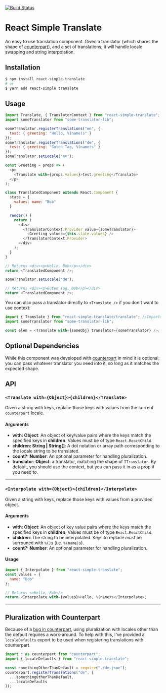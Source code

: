 [![Build Status](https://travis-ci.com/kwhitaker/react-simple-translate.svg?branch=master)](https://travis-ci.com/kwhitaker/react-simple-translate)

# React Simple Translate

An easy to use translation component. Given a translator (which shares the shape of [counterpart](https://github.com/martinandert/counterpart/)), and a set of translations, it will handle locale swapping and string interpolation.

## Installation
```bash
$ npm install react-simple-translate
# or
$ yarn add react-simple translate
```

## Usage

```javascript
import Translate, { TranslatorContext } from "react-simple-translate";
import someTranslator from "some-translator-lib";

someTranslator.registerTranslations("en", {
  test: { greeting: "Hello, %(name)s" }
});
someTranslator.registerTranslations("de", {
  test: { greeting: "Guten Tag, %(name)s" }
});
someTranslator.setLocale("en");

const Greeting = props => (
  <p>
    <Translate with={props.values}>test.greeting</Translate>
  </p>
);

class TranslatedComponent extends React.Component {
  state = {
    values: name: "Bob"
  }

  render() {
    return (
      <div>
        <TranslatorContext.Provider value={someTranslator}>
          <Greeting values={this.state.values} />
        </TranslatorContext.Provider>
      </div>
    );
  }
}

// Returns <div><p>Hello, Bob</p></div>
return <TranslatedComponent />;

someTranslator.setLocale("de");

// Returns <div><p>Guten Tag, Bob</p></div>
return <TranslatedComponent />;
```

You can also pass a translator directly to `<Translate />` if you don't want to use context:

```javascript
import { Translate } from "react-simple-translate/translate"; //Imports the component without the context wrapper
import someTranslator from "some-translator-lib";

const elem = <Translate with={someObj} translator={someTranslator} />;
```

## Optional Dependencies

While this component was developed with [counterpart](https://github.com/martinandert/counterpart/) in mind it is optional; you can pass whatever translator you need into it, so long as it matches the expected shape.

## API

### `<Translate with={Object}>{children}</Translate>`

Given a string with keys, replace those keys with values from the current `counterpart` locale.

#### Arguments

- **with: Object**: An object of key/value pairs where the keys match the specified keys in **children**. Values must be of type `React.ReactChild`.
- **children: String | String[]**: A dot notation or array path corresponding to the locale string to be translated.
- **count?: Number**: An optional parameter for handling pluralization.
- **translator: Object**: a translator, matching the shape of `ITranslator`. By default, you should use the context, but you can pass it in as a prop if you need to.

---

### `<Interpolate with={Object}>{children}</Interpolate>`

Given a string with keys, replace those keys with values from a provided object.

#### Arguments

- **with: Object**: An object of key value pairs where the keys match the specified keys in **children**. Values must be of type `React.ReactChild`.
- **children**: The string to be interpolated. Keys to replace _must_ be surrouned with `%()s` (i.e. `%(name)s`).
- **count?: Number**: An optional parameter for handling pluralization.

#### Usage

```javascript
import { Interpolate } from "react-simple-translate";
const values = {
  name: "Bob"
};

// Returns <>Hello, Bob</>
return <Interpolate with={values}>Hello, %(name)s</Interpolate>;
```

---

## Pluralization with Counterpart

Because of a [bug in counterpart](https://github.com/martinandert/counterpart/issues/12), using
pluralization with locales other than the default requires a work-around. To help with this, I've
provided a `localeDefaults` export to be used when registering translations with counterpart.

```javascript
import * as counterpart from "counterpart";
import { localeDefaults } from "react-simple-translate";

const somethingOtherThanDefault = require("./de.json");
counterpart.registerTranslations("de", {
  ...somethingOtherThanDefault,
  ...localeDefaults
});
```
